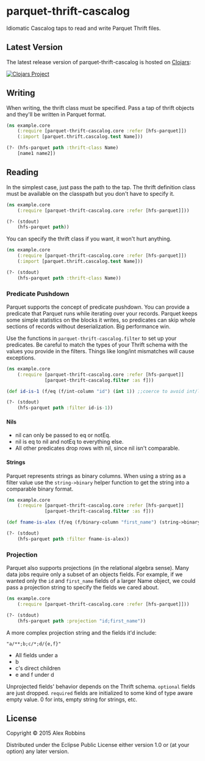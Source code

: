 # parquet-thrift-cascalog

Idiomatic Cascalog taps to read and write Parquet Thrift files.

## Latest Version

The latest release version of parquet-thrift-cascalog is hosted on [Clojars](https://clojars.org):

[![Clojars Project](http://clojars.org/parquet-thrift-cascalog/latest-version.svg)](http://clojars.org/parquet-thrift-cascalog)

## Writing

When writing, the thrift class must be specified. Pass a tap of thrift
objects and they'll be written in Parquet format.

```clojure
(ns example.core
    (:require [parquet-thrift-cascalog.core :refer [hfs-parquet]])
    (:import [parquet.thrift.cascalog.test Name]))

(?- (hfs-parquet path :thrift-class Name)
    [name1 name2])
```

## Reading

In the simplest case, just pass the path to the tap. The thrift
definition class must be available on the classpath but you don't have
to specify it.

```clojure
(ns example.core
    (:require [parquet-thrift-cascalog.core :refer [hfs-parquet]]))

(?- (stdout)
    (hfs-parquet path))
```

You can specify the thrift class if you want, it won't hurt anything.

```clojure
(ns example.core
    (:require [parquet-thrift-cascalog.core :refer [hfs-parquet]])
    (:import [parquet.thrift.cascalog.test Name]))

(?- (stdout)
    (hfs-parquet path :thrift-class Name))
```

### Predicate Pushdown

Parquet supports the concept of predicate pushdown. You can provide a
predicate that Parquet runs while iterating over your records. Parquet
keeps some simple statistics on the blocks it writes, so predicates
can skip whole sections of records without deserialization. Big
performance win.

Use the functions in `parquet-thrift-cascalog.filter` to set up your
predicates.  Be careful to match the types of your Thrift schema with
the values you provide in the filters. Things like long/int mismatches
will cause exceptions.

```clojure
(ns example.core
    (:require [parquet-thrift-cascalog.core :refer [hfs-parquet]]
              [parquet-thrift-cascalog.filter :as f]))

(def id-is-1 (f/eq (f/int-column "id") (int 1)) ;;coerce to avoid int/long mismatch

(?- (stdout)
    (hfs-parquet path :filter id-is-1))
```

#### Nils

* nil can only be passed to eq or notEq.
* nil is eq to nil and notEq to everything else.
* All other predicates drop rows with nil, since nil isn't comparable.

#### Strings

Parquet represents strings as binary columns. When using a string as a
filter value use the `string->binary` helper function to get the
string into a comparable binary format.

```clojure
(ns example.core
    (:require [parquet-thrift-cascalog.core :refer [hfs-parquet]]
              [parquet-thrift-cascalog.filter :as f]))

(def fname-is-alex (f/eq (f/binary-column "first_name") (string->binary "alex"))

(?- (stdout)
    (hfs-parquet path :filter fname-is-alex))
```

### Projection

Parquet also supports projections (in the relational algebra
sense). Many data jobs require only a subset of an objects fields. For
example, if we wanted only the `id` and `first_name` fields of a
larger Name object, we could pass a projection string to specify the
fields we cared about.

```clojure
(ns example.core
    (:require [parquet-thrift-cascalog.core :refer [hfs-parquet]]))

(?- (stdout)
    (hfs-parquet path :projection "id;first_name"))
```

A more complex projection string and the fields it'd include:

`"a/**;b;c/*;d/{e,f}"`

* All fields under a
* b
* c's direct children
* e and f under d

Unprojected fields' behavior depends on the Thrift schema. `optional`
fields are just dropped. `required` fields are initialized to some
kind of type aware empty value. 0 for ints, empty string for strings,
etc.

## License

Copyright © 2015 Alex Robbins

Distributed under the Eclipse Public License either version 1.0 or (at
your option) any later version.
